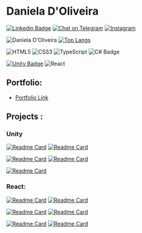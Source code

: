# Daniela D'Oliveira

 
 [![Linkedin Badge](https://img.shields.io/badge/LinkedIn-0077B5?style=for-the-badge&logo=linkedin&logoColor=white)](https://www.linkedin.com/in/daniela-fialho-d-oliveira-479b53163)  [![Chat on Telegram](https://img.shields.io/badge/Telegram-2CA5E0?style=for-the-badge&logo=telegram&logoColor=white)](https://t.me/Danethree) [![Instagram](https://img.shields.io/badge/Instagram-E4405F?style=for-the-badge&logo=instagram&logoColor=white)](https://www.instagram.com/danethree_playerone/) 

   
![Daniela D'Oliveira](https://github-readme-stats.vercel.app/api?username=Danethree&show_icons=true&theme=synthwave)  [![Top Langs](https://github-readme-stats.vercel.app/api/top-langs/?username=Danethree&layout=compact&theme=synthwave)](https://github.com/anuraghazra/github-readme-stats)


 ![HTML5](https://img.shields.io/badge/html5-%23E34F26.svg?style=for-the-badge&logo=html5&logoColor=white) ![CSS3](https://img.shields.io/badge/css3-%231572B6.svg?style=for-the-badge&logo=css3&logoColor=white) ![TypeScript](https://img.shields.io/badge/typescript-%23007ACC.svg?style=for-the-badge&logo=typescript&logoColor=white) ![C# Badge](https://img.shields.io/badge/C%23-239120?style=for-the-badge&logo=c-sharp&logoColor=white) 
 
 [![Unity Badge](https://img.shields.io/badge/Unity-100000?style=for-the-badge&logo=unity&logoColor=white)]()   ![React](https://img.shields.io/badge/react-%2320232a.svg?style=for-the-badge&logo=react&logoColor=%2361DAFB)
 

 ## Portfolio: 
 - <a href = 'https://danieladoliveira.netlify.app/'> Portfolio Link </a>

## Projects : 
### Unity 


[![Readme Card](https://github-readme-stats.vercel.app/api/pin/?username=Danethree&repo=gyroMaze&theme=synthwave)](https://github.com/Danethree/gyroMaze) [![Readme Card](https://github-readme-stats.vercel.app/api/pin/?username=Danethree&repo=InfiniteDriving3D&theme=synthwave)](https://github.com/Danethree/InfiniteDriving3D)

[![Readme Card](https://github-readme-stats.vercel.app/api/pin/?username=Danethree&repo=workshopCriandoJogosDoZero&theme=synthwave)](https://github.com/Danethree/workshopCriandoJogosDoZero) [![Readme Card](https://github-readme-stats.vercel.app/api/pin/?username=Danethree&repo=ProjetoUnity3D&theme=synthwave)](
https://github.com/Danethree/ProjetoUnity3D)

[![Readme Card](https://github-readme-stats.vercel.app/api/pin/?username=Danethree&repo=CamouflageSystemAI&theme=synthwave)](
https://github.com/Danethree/CamouflageSystemAI)


### React: 

[![Readme Card](https://github-readme-stats.vercel.app/api/pin/?username=Danethree&repo=plantManager&theme=synthwave)](
https://github.com/Danethree/plantManager) [![Readme Card](https://github-readme-stats.vercel.app/api/pin/?username=Danethree&repo=pokedex&theme=synthwave)](
https://github.com/Danethree/pokedex)



[![Readme Card](https://github-readme-stats.vercel.app/api/pin/?username=Danethree&repo=weather&theme=synthwave)](
https://github.com/Danethree/weather) [![Readme Card](https://github-readme-stats.vercel.app/api/pin/?username=Danethree&repo=animeslist&theme=synthwave)](
https://github.com/Danethree/animeslist)

 [![Readme Card](https://github-readme-stats.vercel.app/api/pin/?username=Danethree&repo=hyruleEncyclopedia&theme=synthwave)](
https://github.com/Danethree/hyruleEncyclopedia)  [![Readme Card](https://github-readme-stats.vercel.app/api/pin/?username=Danethree&repo=nlw-return&theme=synthwave)](
https://github.com/Danethree/nlw-return)


  
 
  
